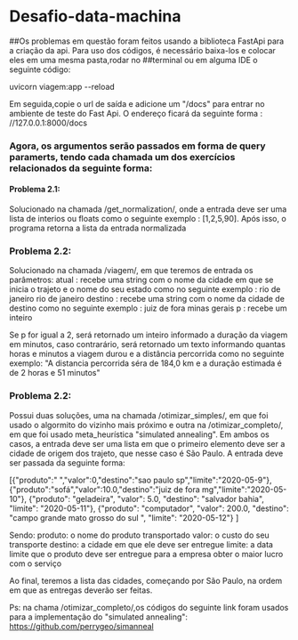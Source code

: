 # Desafio-data-machina
##Os problemas em questão foram feitos usando a biblioteca FastApi para a criação da api. Para uso dos códigos, é necessário baixa-los e colocar eles em uma mesma pasta,rodar no ##terminal ou em alguma IDE o seguinte código:

uvicorn viagem:app --reload
 
Em seguida,copie o url de saída e adicione um "/docs" para entrar no ambiente de teste do Fast Api. O endereço ficará da seguinte forma : //127.0.0.1:8000/docs
### Agora, os argumentos serão passados em forma de query paramerts, tendo cada chamada um dos exercícios relacionados da seguinte forma:
#### Problema 2.1:
Solucionado na chamada /get_normalization/, onde a entrada deve ser uma lista de interios ou floats como o seguinte exemplo : [1,2,5,90]. Após isso, o programa retorna a lista da entrada normalizada
### Problema 2.2:
Solucionado na chamada /viagem/, em que teremos de entrada os parâmetros:
atual : recebe uma string com o nome da cidade em que se inicia o trajeto e o nome do seu estado como no seguinte exemplo : rio de janeiro rio de janeiro
destino : recebe uma string com o nome da cidade de destino como no seguinte exemplo : juiz de fora minas gerais
p : recebe um inteiro 

Se p for igual a 2, será retornado um inteiro informado a duração da viagem em minutos, caso contrarário, será retornado um texto informando quantas horas e minutos a viagem durou e a distância percorrida como no seguinte exemplo: "A distancia percorrida séra de 184,0 km  e a duração estimada é de 2 horas e 51 minutos"

### Problema 2.2:
Possui duas soluções, uma na chamada /otimizar_simples/, em que foi usado o algormito do vizinho mais próximo e outra na /otimizar_completo/, em que foi usado meta_heurística "simulated annealing". Em ambos os casos, a entrada deve ser uma lista em que o primeiro elemento deve ser a cidade de origem dos trajeto, que nesse caso é São Paulo. A entrada deve ser passada da seguinte forma:


[{"produto":" ","valor":0,"destino":"sao paulo sp","limite":"2020-05-9"},
    {"produto":"sofá","valor":10.0,"destino":"juiz de fora mg","limite":"2020-05-10"},
        {"produto": "geladeira", "valor": 5.0, "destino": "salvador bahia", "limite": "2020-05-11"},
         {"produto": "computador", "valor": 200.0, "destino": "campo grande mato grosso do sul ", "limite": "2020-05-12"}  ]
         
Sendo:
produto: o nome do produto transportado
valor: o custo do seu transporte
destino: a cidade em que ele deve ser entregue
limite: a data limite que o produto deve ser entregue para a empresa obter o maior lucro com o serviço

Ao final, teremos a lista das cidades, começando por São Paulo, na ordem em que as entregas deverão ser feitas.

Ps: na chama /otimizar_completo/,os códigos do seguinte link foram usados para a implementação do "simulated annealing": https://github.com/perrygeo/simanneal 

